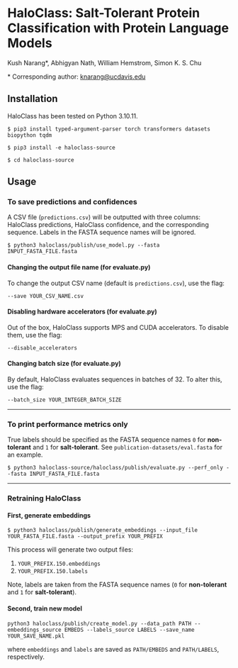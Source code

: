 # HaloClass: Salt-Tolerant Protein Classification with Protein Language Models

Kush Narang*, Abhigyan Nath, William Hemstrom, Simon K. S. Chu

\* Corresponding author: knarang@ucdavis.edu

## Installation

HaloClass has been tested on Python 3.10.11.

`$ pip3 install typed-argument-parser torch transformers datasets biopython tqdm`

`$ pip3 install -e haloclass-source`

`$ cd haloclass-source`

## Usage


### To save predictions and confidences

A CSV file (`predictions.csv`) will be outputted with three columns: HaloClass predictions, HaloClass confidence, and the corresponding sequence. Labels in the FASTA sequence names will be ignored.

`$ python3 haloclass/publish/use_model.py --fasta INPUT_FASTA_FILE.fasta`


#### Changing the output file name (for evaluate.py)

To change the output CSV name (default is `predictions.csv`), use the flag:

`--save YOUR_CSV_NAME.csv`


#### Disabling hardware accelerators (for evaluate.py)

Out of the box, HaloClass supports MPS and CUDA accelerators. To disable them, use the flag:

`--disable_accelerators`

#### Changing batch size (for evaluate.py)

By default, HaloClass evaluates sequences in batches of 32. To alter this, use the flag:

`--batch_size YOUR_INTEGER_BATCH_SIZE`


---

### To print performance metrics only

True labels should be specified as the FASTA sequence names `0` for **non-tolerant** and `1` for **salt-tolerant**. See `publication-datasets/eval.fasta` for an example.

`$ python3 haloclass-source/haloclass/publish/evaluate.py --perf_only --fasta INPUT_FASTA_FILE.fasta`

---

### Retraining HaloClass

#### First, generate embeddings

`$ python3 haloclass/publish/generate_embeddings --input_file YOUR_FASTA_FILE.fasta --output_prefix YOUR_PREFIX`

This process will generate two output files:

1. `YOUR_PREFIX.150.embeddings`
2. `YOUR_PREFIX.150.labels`

Note, labels are taken from the FASTA sequence names (`0` for **non-tolerant** and `1` for **salt-tolerant**).

#### Second, train new model

`python3 haloclass/publish/create_model.py --data_path PATH --embeddings_source EMBEDS --labels_source LABELS --save_name YOUR_SAVE_NAME.pkl`

where `embeddings` and `labels` are saved as `PATH/EMBEDS` and `PATH/LABELS`, respectively.